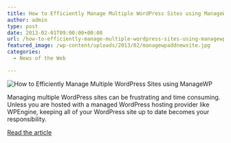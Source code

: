 ```yaml
---
title: How to Efficiently Manage Multiple WordPress Sites using ManageWP
author: admin
type: post
date: 2013-02-01T09:00:00+00:00
url: /how-to-efficiently-manage-multiple-wordpress-sites-using-managewp/
featured_image: /wp-content/uploads/2013/02/managewpaddnewsite.jpg
categories:
  - News of the Web

---
```

<img src="https://i0.wp.com/cdn2.wpbeginner.com/wp-content/uploads/2013/01/managewpaddnewsite.jpg?w=700" alt="How to Efficiently Manage Multiple WordPress Sites using ManageWP" data-recalc-dims="1" />

Managing multiple WordPress sites can be frustrating and time consuming. Unless you are hosted with a managed WordPress hosting provider like WPEngine, keeping all of your WordPress site up to date becomes your responsibility.

<a href="http://www.wpbeginner.com/plugins/how-to-efficiently-manage-multiple-wordpress-sites-using-managewp/" title="How to Efficiently Manage Multiple WordPress Sites using ManageWP" target="_blank">Read the article</a>